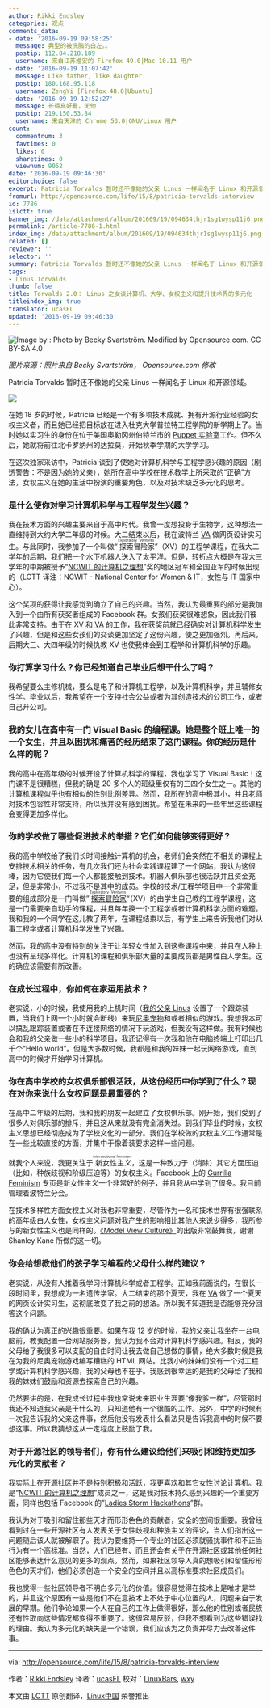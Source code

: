 ```yaml
---
author: Rikki Endsley
categories: 观点
comments_data:
- date: '2016-09-19 09:58:25'
  message: 典型的被洗脑的白左。。
  postip: 112.84.218.189
  username: 来自江苏淮安的 Firefox 49.0|Mac 10.11 用户
- date: '2016-09-19 11:07:42'
  message: Like father, like daughter.
  postip: 180.168.95.118
  username: ZengYi [Firefox 48.0|Ubuntu]
- date: '2016-09-19 12:52:27'
  message: 长得真好看，无他
  postip: 219.150.53.84
  username: 来自天津的 Chrome 53.0|GNU/Linux 用户
count:
  commentnum: 3
  favtimes: 0
  likes: 0
  sharetimes: 0
  viewnum: 9062
date: '2016-09-19 09:46:30'
editorchoice: false
excerpt: Patricia Torvalds 暂时还不像她的父亲 Linus 一样闻名于 Linux 和开源领域。
fromurl: http://opensource.com/life/15/8/patricia-torvalds-interview
id: 7786
islctt: true
banner_img: /data/attachment/album/201609/19/094634thjr1sg1wysp11j6.png
permalink: /article-7786-1.html
index_img: /data/attachment/album/201609/19/094634thjr1sg1wysp11j6.png.thumb.jpg
related: []
reviewer: ''
selector: ''
summary: Patricia Torvalds 暂时还不像她的父亲 Linus 一样闻名于 Linux 和开源领域。
tags:
- Linus Torvalds
thumb: false
title: Torvalds 2.0： Linus 之女谈计算机、大学、女权主义和提升技术界的多元化
titleindex_img: true
translator: ucasFL
updated: '2016-09-19 09:46:30'
---
```


![Image by : Photo by Becky Svartström. Modified by Opensource.com. CC BY-SA 4.0](/data/attachment/album/201609/19/094634thjr1sg1wysp11j6.png)


*图片来源：照片来自 Becky Svartström， Opensource.com 修改*


Patricia Torvalds 暂时还不像她的父亲 Linus 一样闻名于 Linux 和开源领域。


![](/data/attachment/album/201609/19/094635fgaobhz0hheggg0h.png)


在她 18 岁的时候，Patricia 已经是一个有多项技术成就、拥有开源行业经验的女权主义者，而且她已经把目标放在进入杜克大学普拉特工程学院的新学期上了。当时她以实习生的身份在位于美国奥勒冈州伯特兰市的 [Puppet 实验室](https://puppetlabs.com/)工作。但不久后，她就将前往北卡罗纳州的达拉莫，开始秋季学期的大学学习。


在这次独家采访中，Patricia 谈到了使她对计算机科学与工程学感兴趣的原因（剧透警告：不是因为她的父亲），她所在高中学校在技术教学上所采取的“正确”方法，女权主义在她的生活中扮演的重要角色，以及对技术缺乏多元化的思考。


### 是什么使你对学习计算机科学与工程学发生兴趣？


我在技术方面的兴趣主要来自于高中时代。我曾一度想投身于生物学，这种想法一直维持到大约大学二年级的时候。大二结束以后，我在波特兰 [VA](http://www.va.gov/) 做网页设计实习生。与此同时，我参加了一个叫做“<ruby> 探索冒险家 <rp>  （ </rp> <rt>  Exploratory Ventures </rt> <rp>  ） </rp></ruby>”（XV）的工程学课程，在我大二学年的后期，我们把一个水下机器人送入了太平洋。但是，转折点大概是在我大三学年的中期被授予“[NCWIT 的计算机之理想](https://www.aspirations.org/)”奖的地区冠军和全国亚军的时候出现的（LCTT 译注：NCWIT - National Center for Women & IT，女性与 IT 国家中心）。


这个奖项的获得让我感觉到确立了自己的兴趣。当然，我认为最重要的部分是我加入到一个由所有获奖者组成的 Facebook 群。女孩们获奖很难想象，因此我们彼此非常支持。由于在 XV 和 [VA](http://www.va.gov/) 的工作，我在获奖前就已经确实对计算机科学发生了兴趣，但是和这些女孩们的交谈更加坚定了这份兴趣，使之更加强烈。再后来，后期大三、大四年级的时候执教 XV 也使我体会到工程学和计算机科学的乐趣。


### 你打算学习什么？你已经知道自己毕业后想干什么了吗？


我希望要么主修机械，要么是电子和计算机工程学，以及计算机科学，并且辅修女性学。毕业以后，我希望在一个支持社会公益或者为其创造技术的公司工作，或者自己开公司。


### 我的女儿在高中有一门 Visual Basic 的编程课。她是整个班上唯一的一个女生，并且以困扰和痛苦的经历结束了这门课程。你的经历是什么样的呢？


我的高中在高年级的时候开设了计算机科学的课程，我也学习了 Visual Basic！这门课不是很糟糕，但我的确是 20 多个人的班级里仅有的三四个女生之一。其他的计算机课程似乎也有相似的性别比例差异。然而，我所在的高中极其小，并且老师对技术包容性非常支持，所以我并没有感到困扰。希望在未来的一些年里这些课程会变得更加多样化。


### 你的学校做了哪些促进技术的举措？它们如何能够变得更好？


我的高中学校给了我们长时间接触计算机的机会，老师们会突然在不相关的课程上安排技术相关的任务，有几次我们还为社会实践课程建了一个网站，我认为这很棒，因为它使我们每一个人都能接触到技术。机器人俱乐部也很活跃并且资金充足，但是非常小，不过我不是其中的成员。学校的技术/工程学项目中一个非常重要的组成部分是一门叫做”<ruby> <a href="http://exploratoryventures.com/">  探索冒险家 </a> <rp>  （ </rp> <rt>  Exploratory Ventures </rt> <rp>  ） </rp></ruby>“（XV）的由学生自己教的工程学课程，这是一门需要亲自动手的课程，并且每年换一个工程学或者计算机科学方面的难题。我和我的一个同学在这儿教了两年，在课程结束以后，有学生上来告诉我他们对从事工程学或者计算机科学发生了兴趣。


然而，我的高中没有特别的关注于让年轻女性加入到这些课程中来，并且在人种上也没有呈现多样化。计算机的课程和俱乐部大量的主要成员都是男性白人学生。这的确应该需要有所改善。


### 在成长过程中，你如何在家运用技术？


老实说，小的时候，我使用我的上机时间（[我的父亲 Linus](https://plus.google.com/+LinusTorvalds/about) 设置了一个跟踪装置，当我们上网一个小时就会断线）来玩[尼奥宠物](http://www.neopets.com/)和或者相似的游戏。我想我本可以搞乱跟踪装置或者在不连接网络的情况下玩游戏，但我没有这样做。我有时候也会和我的父亲做一些小的科学项目，我还记得有一次我和他在电脑终端上打印出几千个“Hello world”。但是大多数时候，我都是和我的妹妹一起玩网络游戏，直到高中的时候才开始学习计算机。


### 你在高中学校的女权俱乐部很活跃，从这份经历中你学到了什么？现在对你来说什么女权问题是最重要的？


在高中二年级的后期，我和我的朋友一起建立了女权俱乐部。刚开始，我们受到了很多人对俱乐部的排斥，并且这从来就没有完全消失过。到我们毕业的时候，女权主义思想已经彻底成为了学校文化的一部分。我们在学校做的女权主义工作通常是在一些比较直接的方面，并集中于像着装要求这样一些问题。


就我个人来说，我更关注于<ruby> 新女性主义 <rp>  （ </rp> <rt>  intersectional feminism </rt> <rp>  ） </rp></ruby>，这是一种致力于（消除）其它方面压迫（比如，种族歧视和阶级压迫等）的女权主义。Facebook 上的 [Gurrilla Feminism](https://www.facebook.com/guerrillafeminism) 专页是新女性主义一个非常好的例子，并且我从中学到了很多。我目前管理着波特兰分会。


在技术多样性方面女权主义对我也非常重要，尽管作为一名和技术世界有很强联系的高年级白人女性，女权主义问题对我产生的影响相比其他人来说少得多，我所参与的新女性主义也是同样的。[《Model View Culture》](https://modelviewculture.com/)的出版非常鼓舞我，谢谢 Shanley Kane 所做的这一切。


### 你会给想教他们的孩子学习编程的父母什么样的建议？


老实说，从没有人推着我学习计算机科学或者工程学。正如我前面说的，在很长一段时间里，我想成为一名遗传学家。大二结束的那个夏天，我在 [VA](http://www.va.gov/) 做了一个夏天的网页设计实习生，这彻底改变了我之前的想法。所以我不知道我是否能够充分回答这个问题。


我的确认为真正的兴趣很重要。如果在我 12 岁的时候，我的父亲让我坐在一台电脑前，教我配置一台网站服务器，我认为我不会对计算机科学感兴趣。相反，我的父母给了我很多可以支配的自由时间让我去做自己想做的事情，绝大多数时候是我在为我的尼奥宠物游戏编写糟糕的 HTML 网站。比我小的妹妹们没有一个对工程学或计算机科学感兴趣，我的父母也不在乎。我感到很幸运的是我的父母给了我和我的妹妹们鼓励和资源去探索自己的兴趣。


仍然要讲的是，在我成长过程中我也常说未来职业生涯要“像我爹一样”，尽管那时我还不知道我父亲是干什么的，只知道他有一个很酷的工作。另外，中学的时候有一次我告诉我的父亲这件事，然后他没有发表什么看法只是告诉我高中的时候不要想这事。所以我猜想这从一定程度上鼓励了我。


### 对于开源社区的领导者们，你有什么建议给他们来吸引和维持更加多元化的贡献者？


我实际上在开源社区并不是特别积极和活跃，我更喜欢和其它女性讨论计算机。我是“[NCWIT 的计算机之理想](https://www.aspirations.org/)”成员之一，这是我对技术持久感到兴趣的一个重要方面，同样也包括 Facebook 的”[Ladies Storm Hackathons](https://www.facebook.com/groups/LadiesStormHackathons/)”群。


我认为对于吸引和留住那些天才而形形色色的贡献者，安全的空间很重要。我曾经看到过在一些开源社区有人发表关于女性歧视和种族主义的评论，当人们指出这一问题随后该人就被解职了。我认为要维持一个专业的社区必须就骚扰事件和不正当行为有一个高标准。当然，人们已经有、而且还会有关于在开源社区或其他任何社区能够表达什么意见的更多的观点。然而，如果社区领导人真的想吸引和留住形形色色的天才们，他们必须创造一个安全的空间并且以高标准要求社区成员们。


我也觉得一些社区领导者不明白多元化的价值。很容易觉得在技术上是唯才是举的，并且这个原因有一些是他们不在意技术上不处于中心位置的人，问题来自于发展的早期。他们争论如果一个人在自己的工作上做得很好，那么他的性别或者民族还有性取向这些情况都变得不重要了。这很容易反驳，但我不想看到为这些错误找的理由。我认为多元化的缺失是一个错误，我们应该为之负责并尽力去改善这件事。




---


via: <http://opensource.com/life/15/8/patricia-torvalds-interview>


作者：[Rikki Endsley](http://opensource.com/users/rikki-endsley) 译者：[ucasFL](https://github.com/ucasFL) 校对：[LinuxBars](https://github.com/LinuxBars), [wxy](https://github.com/wxy)


本文由 [LCTT](https://github.com/LCTT/TranslateProject) 原创翻译，[Linux中国](https://linux.cn/) 荣誉推出